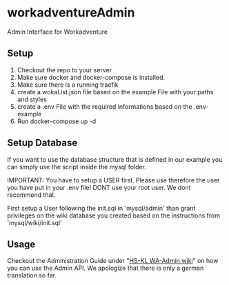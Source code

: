 # workadventureAdmin

Admin Interface for Workadventure

## Setup
1. Checkout the repo to your server
2. Make sure docker and docker-compose is installed. 
3. Make sure there is a running traefik
4. create a wokaList.json file based on the example File with your paths and styles
5. create a .env File with the required informations based on the .env-example
6. Run docker-compose up -d

## Setup Database
If you want to use the database structure that is defined in our example you can simply use the script inside the mysql folder. 

IMPORTANT: You have to setup a USER first. Please use therefore the user you have put in your .env file! DONT use your root user. We dont recommend that. 

First setup a User following the init.sql in 'mysql/admin' than grant privileges on the wiki database you created based on the instructions from 'mysql/wiki/init.sql'

## Usage
Checkout the Administration Guide under "[HS-KL WA-Admin wiki](http://play.hs-kl.de:3030/de/home/adminGuide/adminpassword)" on how you can use the Admin API. We apologize that there is only a german translation so far.
